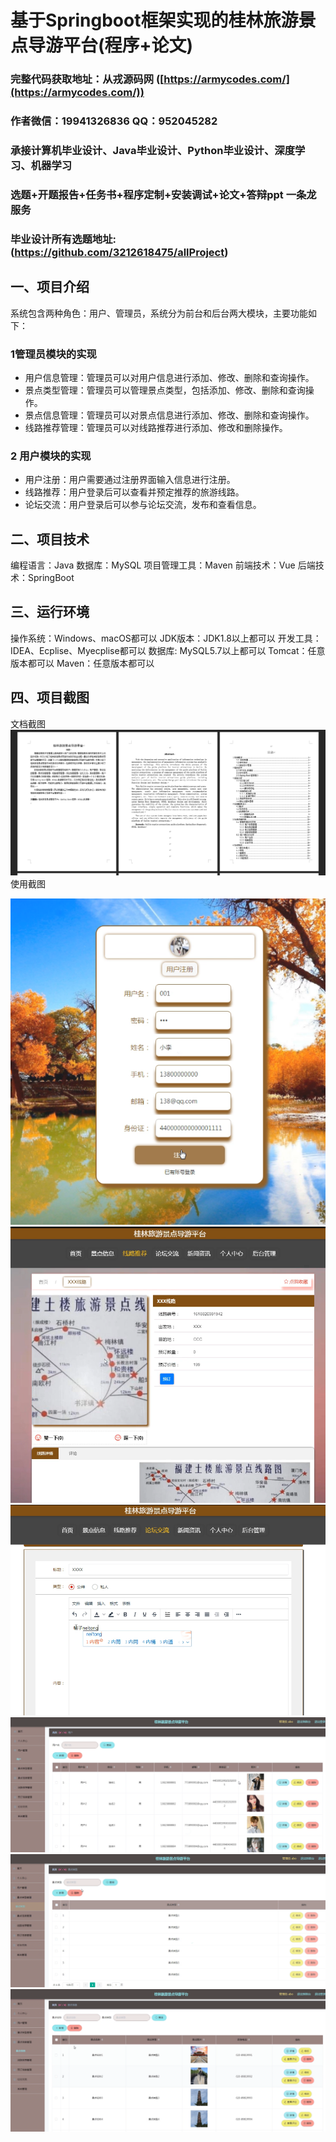 基于Springboot框架实现的桂林旅游景点导游平台(程序+论文)
=
###  完整代码获取地址：从戎源码网 ([https://armycodes.com/](https://armycodes.com/))
###  作者微信：19941326836  QQ：952045282 
###  承接计算机毕业设计、Java毕业设计、Python毕业设计、深度学习、机器学习
###  选题+开题报告+任务书+程序定制+安装调试+论文+答辩ppt 一条龙服务
###  毕业设计所有选题地址:(https://github.com/3212618475/allProject)


一、项目介绍
---
系统包含两种角色：用户、管理员，系统分为前台和后台两大模块，主要功能如下：
### 1管理员模块的实现
- 用户信息管理：管理员可以对用户信息进行添加、修改、删除和查询操作。
- 景点类型管理：管理员可以管理景点类型，包括添加、修改、删除和查询操作。
- 景点信息管理：管理员可以对景点信息进行添加、修改、删除和查询操作。
- 线路推荐管理：管理员可以对线路推荐进行添加、修改和删除操作。

### 2 用户模块的实现
- 用户注册：用户需要通过注册界面输入信息进行注册。
- 线路推荐：用户登录后可以查看并预定推荐的旅游线路。
- 论坛交流：用户登录后可以参与论坛交流，发布和查看信息。


二、项目技术
---
编程语言：Java
数据库：MySQL
项目管理工具：Maven
前端技术：Vue
后端技术：SpringBoot

三、运行环境
---
操作系统：Windows、macOS都可以
JDK版本：JDK1.8以上都可以
开发工具：IDEA、Ecplise、Myecplise都可以
数据库: MySQL5.7以上都可以
Tomcat：任意版本都可以
Maven：任意版本都可以

四、项目截图
---
文档截图
![](limage/1.png)
使用截图

![](image/1.png)
![](image/2.png)
![](image/3.png)
![](image/4.png)
![](image/5.png)
![](image/6.png)
